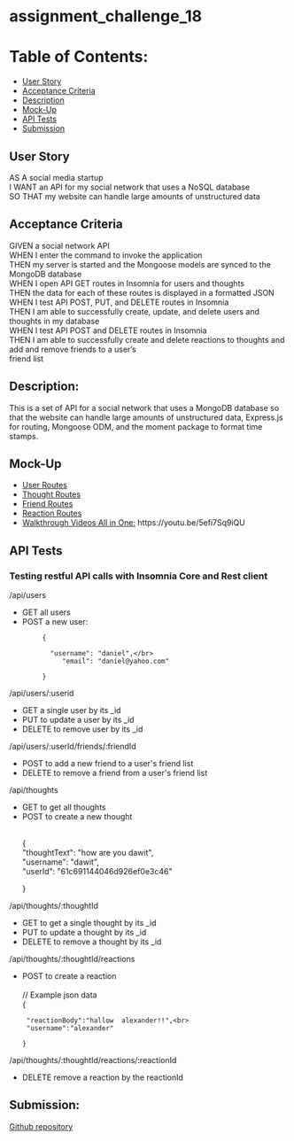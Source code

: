 # assignment_challenge_18
<h1>Table of Contents:</h1>
<ul>
 <li> <a href="">User Story </a></li>
<li><a href="">Acceptance Criteria</a></li>
<li><a href="">Description</a></li>
<li><a href="">Mock-Up</a></li>
<li><a href="">API Tests</a></li>
 <li><a href="">Submission</a></li>
</ul>
<h2> User Story</h2>
<p>AS A social media startup<br/>
I WANT an API for my social network that uses a NoSQL database<br/>
SO THAT my website can handle large amounts of unstructured data</p>
<h2>Acceptance Criteria</h2>
<p>GIVEN a social network API<br/>
WHEN I enter the command to invoke the application<br/>
THEN my server is started and the Mongoose models are synced to the MongoDB database<br/>
WHEN I open API GET routes in Insomnia for users and thoughts<br/>
THEN the data for each of these routes is displayed in a formatted JSON<br/>
WHEN I test API POST, PUT, and DELETE routes in Insomnia<br/>
THEN I am able to successfully create, update, and delete users and thoughts in my database<br/>
WHEN I test API POST and DELETE routes in Insomnia<br/>
THEN I am able to successfully create and delete reactions to thoughts and add and remove friends to a user’s <br/>friend list</p>
<h2>Description:</h2>
<p>This is a set of API for a social network that uses a MongoDB database so that the website can handle large amounts of unstructured data, Express.js for routing, Mongoose ODM, and the moment package to format time stamps.</p>
<h2>Mock-Up</h2>
<ul>
  <li><a href="https://youtu.be/unrdAF_7Z6Q"> User Routes</a></li>
  <li><a href=""> Thought Routes</a></li>
  <li><a href=""> Friend Routes</a></li>
  <li><a href=""> Reaction Routes</a></li>
  <li><a href="https://youtu.be/5efi7Sq9iQU"> Walkthrough Videos All in One:</a>&nbsp;https://youtu.be/5efi7Sq9iQU</li> 
</ul>
<h2>API Tests</h2>
<h3>Testing restful API calls with Insomnia Core and Rest client</h3>
<p>/api/users</p>
<ul><li>GET all users</li>
<li>POST a new user: <br/>
         
         {
 
           "username": "daniel",</br>
	          "email": "daniel@yahoo.com"
            
         }

 </li></ul>
 <p>/api/users/:userid</p>
 <ul><li>GET a single user by its _id</li>
<li>PUT to update a user by its _id</li>
<li>DELETE to remove user by its _id</li></ul>
<p>/api/users/:userId/friends/:friendId</p>
<ul><li>POST to add a new friend to a user's friend list</li>
<li>DELETE to remove a friend from a user's friend list</li></ul>
<p>/api/thoughts</p>
<ul><li>GET to get all thoughts</li>
<li>POST to create a new thought</li><br>

 {  
     "thoughtText": "how are you  dawit",<br>
	  	"username": "dawit",<br>
		  "userId":  "61c691144046d926ef0e3c46"
	  
 }
</ul>
<p>/api/thoughts/:thoughtId</p>
 <ul><li>GET to get a single thought by its _id</li>
<li>PUT to update a thought by its _id</li>
<li>DELETE to remove a thought by its _id</li></ul>
<p>/api/thoughts/:thoughtId/reactions</p>
<ul><li>POST to create a reaction</li><br>
 // Example json data<br>
    {
    
     "reactionBody":"hallow  alexander!!",<br>
     "username":"alexander"
 
    }

</ul>
<p>/api/thoughts/:thoughtId/reactions/:reactionId</p>
<ul><li>DELETE remove a reaction by the reactionId</li></ul>
<h2>Submission:</h2>
<a href="https://github.com/tesfumfa/assignment_challenge_18">Github repository</a>





 

